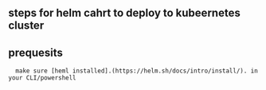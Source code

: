 ## steps for  helm cahrt to deploy to kubeernetes cluster

   ## prequesits
      make sure [heml installed].(https://helm.sh/docs/intro/install/). in your CLI/powershell 
